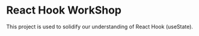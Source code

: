 # React Hook WorkShop

This project is used to solidify our understanding of React Hook (useState).
